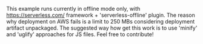 This example runs currently in offline mode only, with https://serverless.com/ framework + 'serverless-offline' plugin. The reason why deployment on AWS fails is a limit to 250 MBs considering deployment artifact unpackaged. The suggested way how get this work is to use 'minify' and 'uglify' approaches for JS files. Feel free to contribute!

